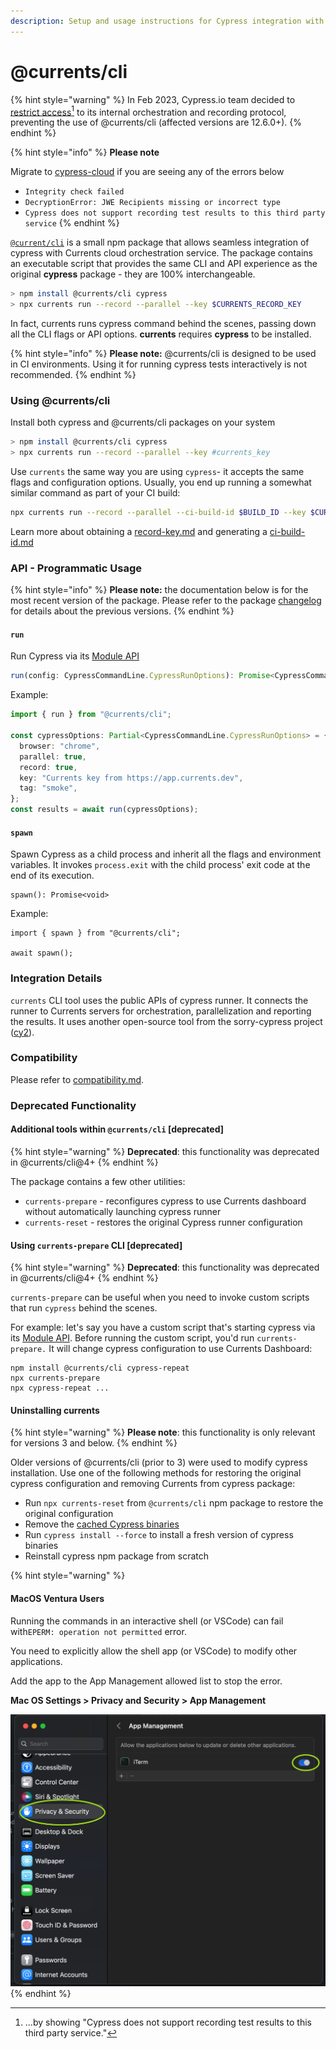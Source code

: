 ```yaml
---
description: Setup and usage instructions for Cypress integration with Currents Dashboard
---
```


# @currents/cli

{% hint style="warning" %}
In Feb 2023, Cypress.io team decided to [restrict access](#user-content-fn-1)[^1] to its internal orchestration and recording protocol, preventing the use of @currents/cli (affected versions are 12.6.0+).
{% endhint %}

{% hint style="info" %}
**Please note**

Migrate to [cypress-cloud](cypress-cloud/) if you are seeing any of the errors below

* `Integrity check failed`&#x20;
* `DecryptionError: JWE Recipients missing or incorrect type`
* `Cypress does not support recording test results to this third party service`
{% endhint %}

[`@current/cli`](https://github.com/currents-dev/cli) is a small npm package that allows seamless integration of cypress with Currents cloud orchestration service. The package contains an executable script that provides the same CLI and API experience as the original **cypress** package - they are 100% interchangeable.

```bash
> npm install @currents/cli cypress
> npx currents run --record --parallel --key $CURRENTS_RECORD_KEY
```

In fact, currents runs cypress command behind the scenes, passing down all the CLI flags or API options. **currents** requires **cypress** to be installed.

{% hint style="info" %}
**Please note:** @currents/cli is designed to be used in CI environments. Using it for running cypress tests interactively is not recommended.&#x20;
{% endhint %}

### Using @currents/cli

Install both cypress and @currents/cli packages on your system

```bash
> npm install @currents/cli cypress
> npx currents run --record --parallel --key #currents_key
```

Use `currents` the same way you are using `cypress`- it accepts the same flags and configuration options. Usually, you end up running a somewhat similar command as part of your CI build:

```bash
npx currents run --record --parallel --ci-build-id $BUILD_ID --key $CURRENTS_KEY
```

Learn more about obtaining a [record-key.md](../../guides/record-key.md "mention") and generating a [ci-build-id.md](../../guides/ci-build-id.md "mention")

### API - Programmatic Usage

{% hint style="info" %}
**Please note:** the documentation below is for the most recent version of the package. Please refer to the package [changelog](https://github.com/currents-dev/cli/blob/main/CHANGELOG.md) for details about the previous versions.
{% endhint %}

#### `run`

Run Cypress via its [Module API](https://docs.cypress.io/guides/guides/module-api)

```typescript
run(config: CypressCommandLine.CypressRunOptions): Promise<CypressCommandLine.CypressRunResult | CypressCommandLine.CypressFailedRunResult>
```

Example:

```typescript
import { run } from "@currents/cli";

const cypressOptions: Partial<CypressCommandLine.CypressRunOptions> = {
  browser: "chrome",
  parallel: true,
  record: true,
  key: "Currents key from https://app.currents.dev",
  tag: "smoke",
};
const results = await run(cypressOptions);
```

#### `spawn`

Spawn Cypress as a child process and inherit all the flags and environment variables. It invokes `process.exit` with the child process' exit code at the end of its execution.

```
spawn(): Promise<void>
```

Example:

```
import { spawn } from "@currents/cli";

await spawn();
```

### Integration Details

`currents` CLI tool uses the public APIs of cypress runner. It connects the runner to Currents servers for orchestration, parallelization and reporting the results. It uses another open-source tool from the sorry-cypress project ([cy2](https://github.com/sorry-cypress/cy2)).

### Compatibility

Please refer to [compatibility.md](../../getting-started/cypress/integrating-with-cypress/compatibility.md "mention").

### Deprecated Functionality

#### Additional tools within `@currents/cli` \[deprecated]

{% hint style="warning" %}
**Deprecated**: this functionality was deprecated in @currents/cli@4+
{% endhint %}

The package contains a few other utilities:

* `currents-prepare` - reconfigures cypress to use Currents dashboard without automatically launching cypress runner
* `currents-reset` - restores the original Cypress runner configuration

#### Using `currents-prepare` CLI \[deprecated]

{% hint style="warning" %}
**Deprecated**: this functionality was deprecated in @currents/cli@4+
{% endhint %}

`currents-prepare` can be useful when you need to invoke custom scripts that run `cypress` behind the scenes.&#x20;

For example: let's say you have a custom script that's starting cypress via its [Module API](https://docs.cypress.io/guides/guides/module-api). Before running the custom script, you'd run `currents-prepare.` It will change cypress configuration to use Currents Dashboard:

```
npm install @currents/cli cypress-repeat
npx currents-prepare
npx cypress-repeat ...
```

#### Uninstalling currents

{% hint style="warning" %}
**Please note**: this functionality is only relevant for versions 3 and below.
{% endhint %}

Older versions of @currents/cli  (prior to 3) were used to modify cypress installation. Use one of the following methods for restoring the original cypress configuration and removing Currents from cypress package:

* Run `npx currents-reset`  from `@currents/cli` npm package to restore the original configuration
* Remove the [cached Cypress binaries](https://docs.cypress.io/guides/references/advanced-installation#Binary-cache)
* Run `cypress install --force` to install a fresh version of cypress binaries
* Reinstall cypress npm package from scratch

{% hint style="warning" %}
#### **MacOS Ventura Users**

Running the commands in an interactive shell (or VSCode) can fail with`EPERM: operation not permitted` error.

You need to explicitly allow the shell app (or VSCode) to modify other applications.

Add the app to the App Management allowed list to stop the error.

**Mac OS Settings > Privacy and Security > App Management**

![](<../../.gitbook/assets/CleanShot 2022-11-03 at 00.04.10@2x.png>)
{% endhint %}

[^1]: ...by showing "Cypress does not support recording test results to this third party service."
